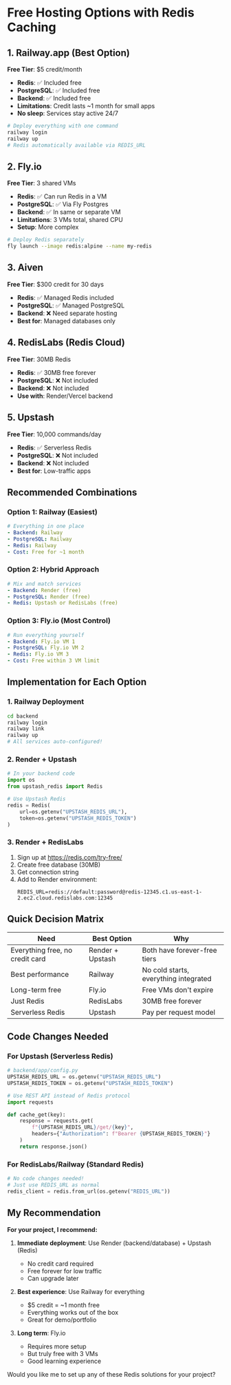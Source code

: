 # Free Hosting Options with Redis Caching

## 1. Railway.app (Best Option)
**Free Tier**: $5 credit/month
- **Redis**: ✅ Included free
- **PostgreSQL**: ✅ Included free
- **Backend**: ✅ Included free
- **Limitations**: Credit lasts ~1 month for small apps
- **No sleep**: Services stay active 24/7

```bash
# Deploy everything with one command
railway login
railway up
# Redis automatically available via REDIS_URL
```

## 2. Fly.io
**Free Tier**: 3 shared VMs
- **Redis**: ✅ Can run Redis in a VM
- **PostgreSQL**: ✅ Via Fly Postgres
- **Backend**: ✅ In same or separate VM
- **Limitations**: 3 VMs total, shared CPU
- **Setup**: More complex

```bash
# Deploy Redis separately
fly launch --image redis:alpine --name my-redis
```

## 3. Aiven
**Free Tier**: $300 credit for 30 days
- **Redis**: ✅ Managed Redis included
- **PostgreSQL**: ✅ Managed PostgreSQL
- **Backend**: ❌ Need separate hosting
- **Best for**: Managed databases only

## 4. RedisLabs (Redis Cloud)
**Free Tier**: 30MB Redis
- **Redis**: ✅ 30MB free forever
- **PostgreSQL**: ❌ Not included
- **Backend**: ❌ Not included
- **Use with**: Render/Vercel backend

## 5. Upstash
**Free Tier**: 10,000 commands/day
- **Redis**: ✅ Serverless Redis
- **PostgreSQL**: ❌ Not included  
- **Backend**: ❌ Not included
- **Best for**: Low-traffic apps

## Recommended Combinations

### Option 1: Railway (Easiest)
```yaml
# Everything in one place
- Backend: Railway
- PostgreSQL: Railway  
- Redis: Railway
- Cost: Free for ~1 month
```

### Option 2: Hybrid Approach
```yaml
# Mix and match services
- Backend: Render (free)
- PostgreSQL: Render (free)
- Redis: Upstash or RedisLabs (free)
```

### Option 3: Fly.io (Most Control)
```yaml
# Run everything yourself
- Backend: Fly.io VM 1
- PostgreSQL: Fly.io VM 2
- Redis: Fly.io VM 3
- Cost: Free within 3 VM limit
```

## Implementation for Each Option

### 1. Railway Deployment
```bash
cd backend
railway login
railway link
railway up
# All services auto-configured!
```

### 2. Render + Upstash
```python
# In your backend code
import os
from upstash_redis import Redis

# Use Upstash Redis
redis = Redis(
    url=os.getenv("UPSTASH_REDIS_URL"),
    token=os.getenv("UPSTASH_REDIS_TOKEN")
)
```

### 3. Render + RedisLabs
1. Sign up at https://redis.com/try-free/
2. Create free database (30MB)
3. Get connection string
4. Add to Render environment:
   ```
   REDIS_URL=redis://default:password@redis-12345.c1.us-east-1-2.ec2.cloud.redislabs.com:12345
   ```

## Quick Decision Matrix

| Need | Best Option | Why |
|------|-------------|-----|
| Everything free, no credit card | Render + Upstash | Both have forever-free tiers |
| Best performance | Railway | No cold starts, everything integrated |
| Long-term free | Fly.io | Free VMs don't expire |
| Just Redis | RedisLabs | 30MB free forever |
| Serverless Redis | Upstash | Pay per request model |

## Code Changes Needed

### For Upstash (Serverless Redis)
```python
# backend/app/config.py
UPSTASH_REDIS_URL = os.getenv("UPSTASH_REDIS_URL")
UPSTASH_REDIS_TOKEN = os.getenv("UPSTASH_REDIS_TOKEN")

# Use REST API instead of Redis protocol
import requests

def cache_get(key):
    response = requests.get(
        f"{UPSTASH_REDIS_URL}/get/{key}",
        headers={"Authorization": f"Bearer {UPSTASH_REDIS_TOKEN}"}
    )
    return response.json()
```

### For RedisLabs/Railway (Standard Redis)
```python
# No code changes needed!
# Just use REDIS_URL as normal
redis_client = redis.from_url(os.getenv("REDIS_URL"))
```

## My Recommendation

**For your project, I recommend:**

1. **Immediate deployment**: Use Render (backend/database) + Upstash (Redis)
   - No credit card required
   - Free forever for low traffic
   - Can upgrade later

2. **Best experience**: Use Railway for everything
   - $5 credit = ~1 month free
   - Everything works out of the box
   - Great for demo/portfolio

3. **Long term**: Fly.io
   - Requires more setup
   - But truly free with 3 VMs
   - Good learning experience

Would you like me to set up any of these Redis solutions for your project?